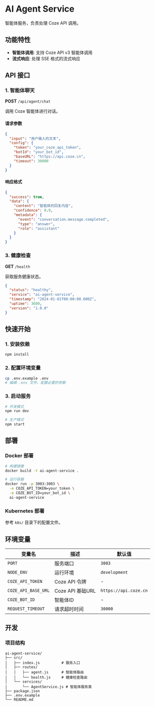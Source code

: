 # AI Agent Service

智能体服务，负责处理 Coze API 调用。

## 功能特性

- **智能体调用**: 支持 Coze API v3 智能体调用
- **流式响应**: 处理 SSE 格式的流式响应

## API 接口

### 1. 智能体聊天

**POST** `/api/agent/chat`

调用 Coze 智能体进行对话。

#### 请求参数

```json
{
  "input": "用户输入的文本",
  "config": {
    "token": "your_coze_api_token",
    "botId": "your_bot_id",
    "baseURL": "https://api.coze.cn",
    "timeout": 30000
  }
}
```

#### 响应格式

```json
{
  "success": true,
  "data": {
    "content": "智能体的回复内容",
    "confidence": 0.9,
    "metadata": {
      "event": "conversation.message.completed",
      "type": "answer",
      "role": "assistant"
    }
  }
}
```

### 3. 健康检查

**GET** `/health`

获取服务健康状态。

```json
{
  "status": "healthy",
  "service": "ai-agent-service",
  "timestamp": "2024-01-01T00:00:00.000Z",
  "uptime": 3600,
  "version": "1.0.0"
}
```

## 快速开始

### 1. 安装依赖

```bash
npm install
```

### 2. 配置环境变量

```bash
cp .env.example .env
# 编辑 .env 文件，配置必要的参数
```

### 3. 启动服务

```bash
# 开发模式
npm run dev

# 生产模式
npm start
```

## 部署

### Docker 部署

```bash
# 构建镜像
docker build -t ai-agent-service .

# 运行容器
docker run -p 3003:3003 \
  -e COZE_API_TOKEN=your_token \
  -e COZE_BOT_ID=your_bot_id \
  ai-agent-service
```

### Kubernetes 部署

参考 `k8s/` 目录下的配置文件。

## 环境变量

| 变量名 | 描述 | 默认值 |
|--------|------|--------|
| `PORT` | 服务端口 | `3003` |
| `NODE_ENV` | 运行环境 | `development` |
| `COZE_API_TOKEN` | Coze API 令牌 | - |
| `COZE_API_BASE_URL` | Coze API 基础URL | `https://api.coze.cn` |
| `COZE_BOT_ID` | 智能体ID | - |
| `REQUEST_TIMEOUT` | 请求超时时间 | `30000` |

## 开发

### 项目结构

```
ai-agent-service/
├── src/
│   ├── index.js          # 服务入口
│   ├── routes/
│   │   ├── agent.js      # 智能体路由
│   │   └── health.js     # 健康检查路由
│   └── services/
│       └── AgentService.js # 智能体服务类
├── package.json
├── .env.example
└── README.md
```
